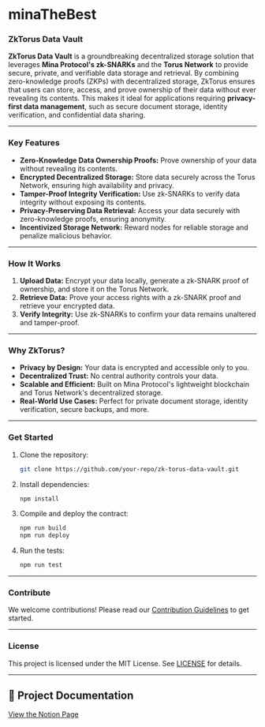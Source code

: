 # minaTheBest


### **ZkTorus Data Vault**
**ZkTorus Data Vault** is a groundbreaking decentralized storage solution that leverages **Mina Protocol's zk-SNARKs** and the **Torus Network** to provide secure, private, and verifiable data storage and retrieval. By combining zero-knowledge proofs (ZKPs) with decentralized storage, ZkTorus ensures that users can store, access, and prove ownership of their data without ever revealing its contents. This makes it ideal for applications requiring **privacy-first data management**, such as secure document storage, identity verification, and confidential data sharing.

---

### **Key Features**
- **Zero-Knowledge Data Ownership Proofs:** Prove ownership of your data without revealing its contents.
- **Encrypted Decentralized Storage:** Store data securely across the Torus Network, ensuring high availability and privacy.
- **Tamper-Proof Integrity Verification:** Use zk-SNARKs to verify data integrity without exposing its contents.
- **Privacy-Preserving Data Retrieval:** Access your data securely with zero-knowledge proofs, ensuring anonymity.
- **Incentivized Storage Network:** Reward nodes for reliable storage and penalize malicious behavior.

---

### **How It Works**
1. **Upload Data:** Encrypt your data locally, generate a zk-SNARK proof of ownership, and store it on the Torus Network.
2. **Retrieve Data:** Prove your access rights with a zk-SNARK proof and retrieve your encrypted data.
3. **Verify Integrity:** Use zk-SNARKs to confirm your data remains unaltered and tamper-proof.

---

### **Why ZkTorus?**
- **Privacy by Design:** Your data is encrypted and accessible only to you.
- **Decentralized Trust:** No central authority controls your data.
- **Scalable and Efficient:** Built on Mina Protocol's lightweight blockchain and Torus Network's decentralized storage.
- **Real-World Use Cases:** Perfect for private document storage, identity verification, secure backups, and more.

---

### **Get Started**
1. Clone the repository:
   ```bash
   git clone https://github.com/your-repo/zk-torus-data-vault.git
   ```
2. Install dependencies:
   ```bash
   npm install
   ```
3. Compile and deploy the contract:
   ```bash
   npm run build
   npm run deploy
   ```
4. Run the tests:
   ```bash
   npm run test
   ```

---

### **Contribute**
We welcome contributions! Please read our [Contribution Guidelines](CONTRIBUTING.md) to get started.

---

### **License**
This project is licensed under the MIT License. See [LICENSE](LICENSE) for details.

---

## 📄 Project Documentation
[View the Notion Page](https://www.notion.so/MINA-19312f3b214e8023b5edd333f57d07c4)
